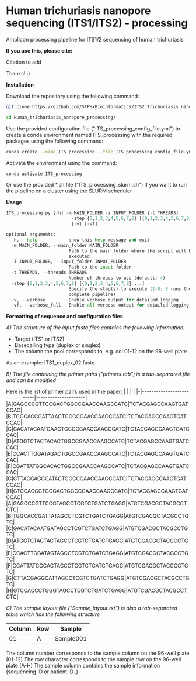 # Human trichuriasis nanopore sequencing (ITS1/ITS2) - processing
Amplicon processing pipeline for ITS1/2 sequencing of human trichuriasis

**If you use this, please cite:**

Citation to add

Thanks! :)


**Installation**

Download the repository using the following command:

```bash
git clone https://github.com/STPHxBioinformatics/ITS2_Trichuriasis_nanopore_processing.git
```

```bash
cd Human_trichuriasis_nanopore_processing/
```

Use the provided configuration file ("ITS_processing_config_file.yml") to create a conda environment named ITS_processing with the required packages using the following command:

```bash
conda create --name ITS_processing --file ITS_processing_config_file.yml
```

Activate the environment using the command:

```bash
conda activate ITS_processing
```

Or use the provided *.sh file ("ITS_processing_slurm.sh") if you want to run the pipeline on a cluster using the SLURM scheduler

**Usage**
```python
ITS_processing.py [-h] -m MAIN_FOLDER -i INPUT_FOLDER [-t THREADS]
                         -step {0,1,2,3,4,5,6,7,8} [{0,1,2,3,4,5,6,7,8} ...]
                         [-v] [-vf]

optional arguments:
  -h, --help            show this help message and exit
  -m MAIN_FOLDER, --main_folder MAIN_FOLDER
                        Path to the main folder where the script will be
                        executed
  -i INPUT_FOLDER, --input_folder INPUT_FOLDER
                        Path to the input folder
  -t THREADS, --threads THREADS
                        Number of threads to use (default: 4)
  -step {0,1,2,3,4,5,6,7,8} [{0,1,2,3,4,5,6,7,8} ...]
                        Specify the step(s) to execute (1-8; 8 runs the
                        complete pipeline)
  -v, --verbose         Enable verbose output for detailed logging
  -vf, --verbose_full   Enable all verbose output for detailed logging
```

**Formatting of sequence and configuration files**

*A) The structure of the input fastq files contains the following information:*

- Target (ITS1 or ITS2)
- Basecalling type (duplex or singlex)
- The column the pool corresponds to, e.g. col 01-12 on the 96-well plate

As an example: ITS1_duplex_02.fastq

*B) The file containing the primer pairs ("primers.tab") is a tab-separated file and can be modified*

Here is the list of primer pairs used in the paper:
| |                                |                     |
|-|--------------------------------|---------------------|
|A|GAGCCCGTTCCGACTGGCCGAACCAAGCCATC|TCTACGAGCCAAGTGATCCAC|
|B|TGGCACCGATTAACTGGCCGAACCAAGCCATC|TCTACGAGCCAAGTGATCCAC|
|C|GACATACAATGAACTGGCCGAACCAAGCCATC|TCTACGAGCCAAGTGATCCAC|
|D|ATGGTCTACTACACTGGCCGAACCAAGCCATC|TCTACGAGCCAAGTGATCCAC|
|E|CCACTTGGATAGACTGGCCGAACCAAGCCATC|TCTACGAGCCAAGTGATCCAC|
|F|CGATTATGGCACACTGGCCGAACCAAGCCATC|TCTACGAGCCAAGTGATCCAC|
|G|CTTACGAGGCATACTGGCCGAACCAAGCCATC|TCTACGAGCCAAGTGATCCAC|
|H|GTCCACCCTGGGACTGGCCGAACCAAGCCATC|TCTACGAGCCAAGTGATCCAC|
|A|GAGCCCGTTCCGTAGCCTCGTCTGATCTGAGG|ATGTCGACGCTACGCCTGTC|
|B|TGGCACCGATTATAGCCTCGTCTGATCTGAGG|ATGTCGACGCTACGCCTGTC|
|C|GACATACAATGATAGCCTCGTCTGATCTGAGG|ATGTCGACGCTACGCCTGTC|
|D|ATGGTCTACTACTAGCCTCGTCTGATCTGAGG|ATGTCGACGCTACGCCTGTC|
|E|CCACTTGGATAGTAGCCTCGTCTGATCTGAGG|ATGTCGACGCTACGCCTGTC|
|F|CGATTATGGCACTAGCCTCGTCTGATCTGAGG|ATGTCGACGCTACGCCTGTC|
|G|CTTACGAGGCATTAGCCTCGTCTGATCTGAGG|ATGTCGACGCTACGCCTGTC|
|H|GTCCACCCTGGGTAGCCTCGTCTGATCTGAGG|ATGTCGACGCTACGCCTGTC|

*C) The sample layout file ("Sample_layout.txt") is also a tab-separated table which has the following structure*

|Column|Row|Sample|
|------|---|------|
|01|A|Sample001|

The column number corresponds to the sample column on the 96-well plate (01-12)
The row character corresponds to the sample row on the 96-well plate (A-H)
The sample column contains the sample information (sequencing ID or patient ID..)
